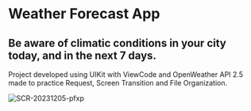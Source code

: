 # Weather Forecast App
Be aware of climatic conditions in your city today, and in the next 7 days.
---
Project developed using UIKit with ViewCode and OpenWeather API 2.5 made to practice Request, Screen Transition and File Organization.





![SCR-20231205-pfxp](https://github.com/joaopcouto/weather-forecast-app/assets/129805937/afab1171-8bba-4268-a8f0-92fca7ebe398)
